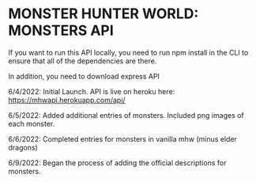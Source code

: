 <h1> MONSTER HUNTER WORLD: MONSTERS API </h1>

If you want to run this API locally, you need to run npm install in the CLI to ensure that all of the dependencies are there.

In addition, you need to download express API

6/4/2022: 
Initial Launch. API is live on heroku here: https://mhwapi.herokuapp.com/api/

6/5/2022: 
Added additional entries of monsters. Included png images of each monster.

6/6/2022:
Completed entries for monsters in vanilla mhw (minus elder dragons)

6/9/2022: 
Began the process of adding the official descriptions for monsters. 
